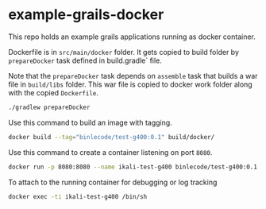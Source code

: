 # example-grails-docker

This repo holds an example grails applications running as docker container.


Dockerfile is in `src/main/docker` folder. It gets copied to build folder by `prepareDocker` task defined in    build.gradle` file.

Note that the `prepareDocker` task depends on `assemble` task that builds a war file in `build/libs` folder. 
This war file is copied to docker work folder along with the copied `Dockerfile`. 

```bash
./gradlew prepareDocker
```

Use this command to build an image with tagging.

```bash
docker build --tag="binlecode/test-g400:0.1" build/docker/
```

Use this command to create a container listening on port `8080`.

```bash
docker run -p 8080:8080 --name ikali-test-g400 binlecode/test-g400:0.1
```

To attach to the running container for debugging or log tracking

```bash
docker exec -ti ikali-test-g400 /bin/sh
```